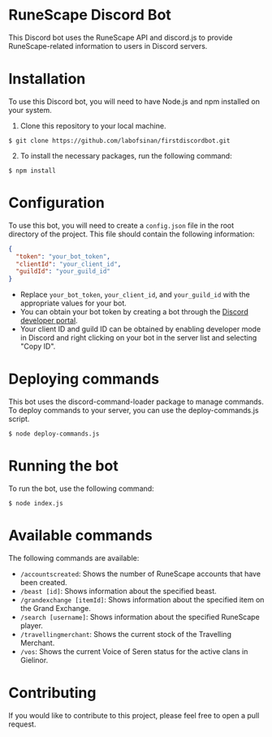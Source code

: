 # RuneScape Discord Bot

This Discord bot uses the RuneScape API and discord.js to provide RuneScape-related information to users in Discord servers.

# Installation

To use this Discord bot, you will need to have Node.js and npm installed on your system.

1. Clone this repository to your local machine.

```
$ git clone https://github.com/labofsinan/firstdiscordbot.git
```

2. To install the necessary packages, run the following command:

```
$ npm install
```

# Configuration

To use this bot, you will need to create a ```config.json``` file in the root directory of the project. This file should contain the following information:

```json
{
  "token": "your_bot_token",
  "clientId": "your_client_id",
  "guildId": "your_guild_id"
}
```

* Replace ```your_bot_token```, ```your_client_id```, and ```your_guild_id``` with the appropriate values for your bot.
* You can obtain your bot token by creating a bot through the <a href="https://discord.com/developers/docs/intro" target="_blank">Discord developer portal<a>. 
* Your client ID and guild ID can be obtained by enabling developer mode in Discord and right clicking on your bot in the server list and selecting "Copy ID".


# Deploying commands

This bot uses the discord-command-loader package to manage commands. To deploy commands to your server, you can use the deploy-commands.js script.

```
$ node deploy-commands.js
```

# Running the bot

To run the bot, use the following command:

```
$ node index.js
```


# Available commands

The following commands are available:

* ```/accountscreated```: Shows the number of RuneScape accounts that have been created.
* ```/beast [id]```: Shows information about the specified beast.
* ```/grandexchange [itemId]```: Shows information about the specified item on the Grand Exchange.
* ```/search [username]```: Shows information about the specified RuneScape player.
* ```/travellingmerchant```: Shows the current stock of the Travelling Merchant.
* ```/vos```: Shows the current Voice of Seren status for the active clans in Gielinor.

# Contributing

If you would like to contribute to this project, please feel free to open a pull request.
